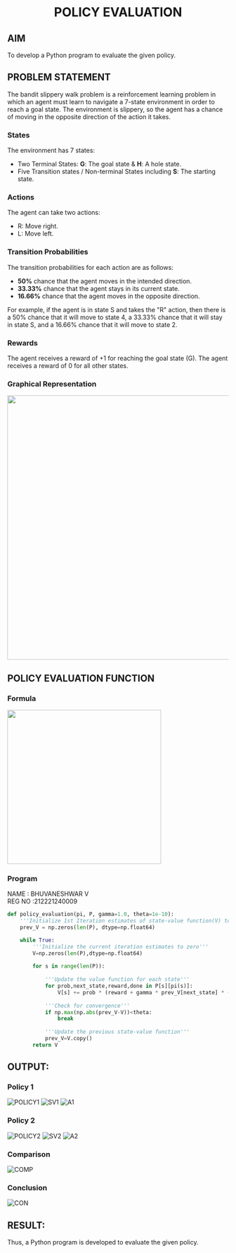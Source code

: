 # <p align="center">POLICY EVALUATION</p>

## AIM
To develop a Python program to evaluate the given policy.

## PROBLEM STATEMENT

The bandit slippery walk problem is a reinforcement learning problem in which an agent must learn to navigate a 7-state environment in order to reach a goal state. The environment is slippery, so the agent has a chance of moving in the opposite direction of the action it takes.

### States

The environment has 7 states:
* Two Terminal States: **G**: The goal state & **H**: A hole state.
* Five Transition states / Non-terminal States including  **S**: The starting state.

### Actions

The agent can take two actions:

* R: Move right.
* L: Move left.

### Transition Probabilities

The transition probabilities for each action are as follows:

* **50%** chance that the agent moves in the intended direction.
* **33.33%** chance that the agent stays in its current state.
* **16.66%** chance that the agent moves in the opposite direction.

For example, if the agent is in state S and takes the "R" action, then there is a 50% chance that it will move to state 4, a 33.33% chance that it will stay in state S, and a 16.66% chance that it will move to state 2.

### Rewards

The agent receives a reward of +1 for reaching the goal state (G). The agent receives a reward of 0 for all other states.

### Graphical Representation
<p align="center">
<img width="600" src="https://github.com/ShafeeqAhamedS/RL_2_Policy_Eval/assets/93427237/e7af87e7-fe73-47fa-8bea-2040b7645e44"> </p>


## POLICY EVALUATION FUNCTION

### Formula
<img width="350" src="https://github.com/ShafeeqAhamedS/RL_2_Policy_Eval/assets/93427237/e663bd3d-fc85-41c3-9a5c-dffa57eae250">

### Program
NAME : BHUVANESHWAR V </BR>
REG NO :212221240009

```py
def policy_evaluation(pi, P, gamma=1.0, theta=1e-10):
   	'''Initialize 1st Iteration estimates of state-value function(V) to zero'''
    prev_V = np.zeros(len(P), dtype=np.float64)

    while True:
        '''Initialize the current iteration estimates to zero'''
        V=np.zeros(len(P),dtype=np.float64)
        
        for s in range(len(P)):
        
            '''Update the value function for each state'''
            for prob,next_state,reward,done in P[s][pi(s)]:
                V[s] += prob * (reward + gamma * prev_V[next_state] * (not done))
                
            '''Check for convergence'''
            if np.max(np.abs(prev_V-V))<theta:
                break
                
            '''Update the previous state-value function'''
            prev_V=V.copy()
        return V
```

## OUTPUT:
### Policy 1
![POLICY1](https://github.com/BHUVANESHWAR-BHUVIOP/rl-policy-evaluation/assets/94155099/e056ac3e-c5b1-4b57-8beb-0871da8ecf6d)
![SV1](https://github.com/BHUVANESHWAR-BHUVIOP/rl-policy-evaluation/assets/94155099/8991c553-4686-4cd9-9af1-e89903fd728b)
![A1](https://github.com/BHUVANESHWAR-BHUVIOP/rl-policy-evaluation/assets/94155099/6a29fa68-e35b-407c-958a-5ccb98cc57af)


### Policy 2
![POLICY2](https://github.com/BHUVANESHWAR-BHUVIOP/rl-policy-evaluation/assets/94155099/a25f1501-7569-4e04-8927-7d9fca399c01)
![SV2](https://github.com/BHUVANESHWAR-BHUVIOP/rl-policy-evaluation/assets/94155099/9755afb0-113a-4ded-9188-fea897a03208)
![A2](https://github.com/BHUVANESHWAR-BHUVIOP/rl-policy-evaluation/assets/94155099/106c6e18-e1c3-497f-940d-897eec173002)


### Comparison
![COMP](https://github.com/BHUVANESHWAR-BHUVIOP/rl-policy-evaluation/assets/94155099/576d1cc5-3edd-407c-99e3-56696241d1be)


### Conclusion
<p align="center">
  
![CON](https://github.com/BHUVANESHWAR-BHUVIOP/rl-policy-evaluation/assets/94155099/501406a7-b76c-4903-97d3-2054d7d78c13)



## RESULT:
Thus, a Python program is developed to evaluate the given policy.
